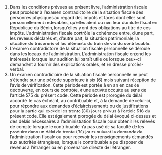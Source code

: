 1) Dans les conditions prévues au présent livre, l’administration fiscale peut procéder à l’examen contradictoire de la situation fiscale des personnes physiques au regard des impôts et taxes dont elles sont personnellement redevables, qu’elles aient ou non leur domicile fiscal en République du Bénin, lorsqu’elles y ont des obligations au titre de ces impôts.
L’administration fiscale contrôle la cohérence entre, d’une part, les revenus déclarés et, d’autre part, la situation patrimoniale, la situation de trésorerie et les éléments du train de vie du contribuable.
2) L’examen contradictoire de la situation fiscale personnelle se déroule dans les
locaux de l’administration. L’administration fiscale entend les intéressés lorsque leur audition lui paraît utile ou lorsque ceux-ci demandent à fournir des explications orales, et en dresse procès-verbal.
3) Un examen contradictoire de la situation fiscale personnelle ne peut s’étendre sur
une période supérieure à six (6) mois suivant réception de l’avis de vérification. Cette période est portée à un an en cas de découverte, en cours de contrôle, d’une activité occulte au sens de l’article 575 du présent code.
Cette période est prorogée du délai accordé, le cas échéant, au contribuable et, à la  demande  de  celui-ci,  pour  répondre  aux  demandes  d’éclaircissements  ou  de justifications pour la partie qui excède les trente (30) jours prévus à l’article 516 du présent code.
Elle est également prorogée du délai évoqué ci-dessus et des délais nécessaires à l’administration fiscale pour obtenir les relevés de compte lorsque le contribuable n’a pas usé de sa faculté de les produire dans un délai de trente (30) jours suivant la demande de l’administration  fiscale  ou  pour  recevoir  les  renseignements  demandés  aux  autorités étrangères,  lorsque  le  contribuable  a  pu  disposer  de  revenus  à  l’étranger  ou  en provenance directe de l’étranger.